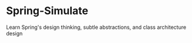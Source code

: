 # Spring-Simulate
Learn Spring's design thinking, subtle abstractions, and class architecture design
